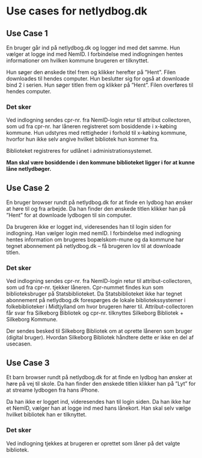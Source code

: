 # Use cases for netlydbog.dk #

## Use Case 1 ##
En bruger går ind på netlydbog.dk og logger ind med det samme. Hun vælger at logge ind med NemID.
I forbindelse med indlogningen hentes informationer om hvilken kommune brugeren er tilknyttet.

Hun søger den ønskede titel frem og klikker herefter på ”Hent”. Filen downloades til hendes computer.
Hun beslutter sig for også at downloade bind 2 i serien. Hun søger titlen frem og klikker på ”Hent”. Filen overføres til hendes computer.

### Det sker ###
Ved indlogning sendes cpr-nr. fra NemID-login retur til attribut collectoren, som ud fra cpr-nr. har låneren registreret som bosiddende i x-købing kommune. Hun udstyres med rettigheder i forhold til x-købing kommune, hvorfor hun ikke selv angive hvilket bibliotek hun kommer fra.

Biblioteket registreres for udlånet i administrationsystemet.

**Man skal være bosiddende i den kommune biblioteket ligger i for at kunne låne netlydbøger.**


## Use Case 2 ##
En bruger browser rundt på netlydbog.dk for at finde en lydbog han ønsker at høre til og fra arbejde. Da han finder den ønskede titlen klikker han på ”Hent” for at downloade lydbogen til sin computer.

Da brugeren ikke er logget ind, videresendes han til login siden for indlogning.
Han vælger login med nemID. I forbindelse med indlogning hentes information om brugeres bopælskom-mune og da kommune har tegnet abonnement på netlydbog.dk – få brugeren lov til at downloade titlen.

### Det sker ###
Ved indlogning sendes cpr-nr. fra NemID-login retur til attribut-collectoren, som ud fra cpr-nr. tjekker låneren. Cpr-nummet findes kun som biblioteksbruger på Statsbiblioteket. Da Statsbiblioteket ikke har tegnet abonnement på netlydbog.dk forespørges de lokale bibliotekssystemer i folkebiblioteker i Midtjylland om hvor brugeren hører til. Attribut-collectoren får svar fra Silkeborg Bibliotek og cpr-nr. tilknyttes Silkeborg Bibliotek + Silkeborg Kommune.

Der sendes besked til Silkeborg Bibliotek om at oprette låneren som bruger (digital bruger). Hvordan Silkeborg Bibliotek håndtere dette er ikke en del af usecasen.

## Use Case 3 ##
Et barn browser rundt på netlydbog.dk for at finde en lydbog han ønsker at høre på vej til skole. Da han finder den ønskede titlen klikker han på ”Lyt” for at streame lydbogen fra hans iPhone.

Da han ikke er logget ind, videresendes han til login siden. Da han ikke har et NemID, vælger han at logge ind med hans lånekort. Han skal selv vælge hvilket bibliotek han er tilknyttet.

### Det sker ###
Ved indlogning tjekkes at brugeren er oprettet som låner på det valgte bibliotek.